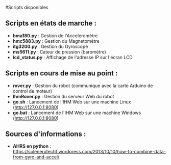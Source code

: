 #Scripts disponibles


## Scripts en états de marche :

 - **bma180.py**     : Gestion de l'Acceleromètre
 - **hmc5883.py**    : Gestion du Magnetomètre
 - **itg3200.py**    : Gestion du Gyroscope
 - **ms5611.py**     : Cateur de pression (baromètre)
 - **lcd_status.py** : Affichage de l'adresse IP sur l'écran LCD
 
## Scripts en cours de mise au point :
 
 - **rover.py**    : Gestion du robot (communique avec la carte Arduino de control de moteur)
 - **IhmRover.py** : Gestion du serveur Web du robot
 - **go.sh**       : Lancement de l'IHM Web sur une machine Linux (http://127.0.0.1:8080)
 - **go.bat**      : Lancement de l'IHM Web sur une machine Windows (http://127.0.0.1:8080)

## Sources d'informations : 
 - **AHRS en python** : https://solenerotech1.wordpress.com/2013/10/10/how-to-combine-data-from-gyro-and-accel/
 
